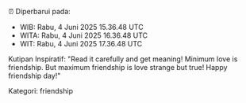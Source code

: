 ⏰ Diperbarui pada:
- WIB: Rabu, 4 Juni 2025 15.36.48 UTC
- WITA: Rabu, 4 Juni 2025 16.36.48 UTC
- WIT: Rabu, 4 Juni 2025 17.36.48 UTC

Kutipan Inspiratif:
"Read it carefully and get meaning! Minimum love is friendship. But maximum friendship is love strange but true! Happy friendship day!"


Kategori: friendship

